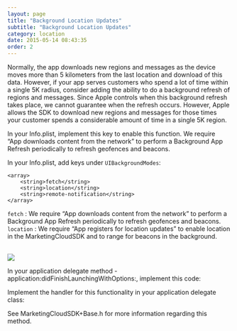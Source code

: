 ```yaml
---
layout: page
title: "Background Location Updates"
subtitle: "Background Location Updates"
category: location
date: 2015-05-14 08:43:35
order: 2
---
```


Normally, the app downloads new regions and messages as the device moves more than 5 kilometers from the last location and download of this data. However, if your app serves customers who spend a lot of time within a single 5K radius, consider adding the ability to do a background refresh of regions and messages. Since Apple controls when this background refresh takes place, we cannot guarantee when the refresh occurs. However, Apple allows the SDK to download new regions and messages for those times your customer spends a considerable amount of time in a single 5K region.

In your Info.plist, implement this key to enable this function. We require “App downloads content from the network” to perform a Background App Refresh periodically to refresh geofences and beacons.

In your Info.plist, add keys under `UIBackgroundModes`:

```
<array>
	<string>fetch</string>
	<string>location</string>
	<string>remote-notification</string>
</array>
```

`fetch` : We require “App downloads content from the network” to perform a Background App Refresh periodically to refresh geofences and beacons.
`location` : We require “App registers for location updates” to enable location in the MarketingCloudSDK and to range for beacons in the background.


<br/>
<img class="img-responsive" src="{{ site.baseurl }}/assets/background_modes_plist_entry.png" /><br/>

In your application delegate method -application:didFinishLaunchingWithOptions:, implement this code:
<script src="https://gist.github.com/afa07fda599677c7c0a026a984bfa6b7.js"></script>
<script src="https://gist.github.com/afaa7fda97d7a03bbe7e05eb6efb49de.js"></script>

Implement the handler for this functionality in your application delegate class:

<script src="https://gist.github.com/cf0b183c9b4a4159f2b9da3c86192b13.js"></script>
<script src="https://gist.github.com/b06bc514d446f8a4fd3200aac1b7e5c1.js"></script>

See MarketingCloudSDK+Base.h for more information regarding this method.
